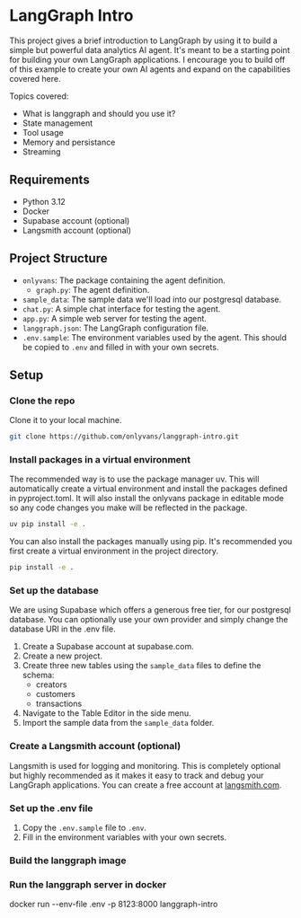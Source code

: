 # LangGraph Intro

This project gives a brief introduction to LangGraph by using it to build a simple but powerful data analytics AI agent. It's meant to be a starting point for building your own LangGraph applications. I encourage you to build off of this example to create your own AI agents and expand on the capabilities covered here.

Topics covered:

- What is langgraph and should you use it?
- State management
- Tool usage
- Memory and persistance
- Streaming

## Requirements

- Python 3.12
- Docker
- Supabase account (optional)
- Langsmith account (optional)

## Project Structure

- `onlyvans`: The package containing the agent definition.
    - `graph.py`: The agent definition.
- `sample_data`: The sample data we'll load into our postgresql database.
- `chat.py`: A simple chat interface for testing the agent.
- `app.py`: A simple web server for testing the agent.
- `langgraph.json`: The LangGraph configuration file.
- `.env.sample`: The environment variables used by the agent. This should be copied to `.env` and filled in with your own secrets.

## Setup

### Clone the repo

Clone it to your local machine.

```bash
git clone https://github.com/onlyvans/langgraph-intro.git
```

### Install packages in a virtual environment

The recommended way is to use the package manager uv. This will automatically create a virtual environment and install the packages defined in pyproject.toml. It will also install the onlyvans package in editable mode so any code changes you make will be reflected in the package.

```bash
uv pip install -e .
```

You can also install the packages manually using pip. It's recommended you first create a virtual environment in the project directory.

```bash
pip install -e .
```

### Set up the database

We are using Supabase which offers a generous free tier, for our postgresql database. You can optionally use your own provider and simply change the database URI in the .env file.

1. Create a Supabase account at supabase.com.
2. Create a new project.
3. Create three new tables using the `sample_data` files to define the schema:
    - creators
    - customers
    - transactions
4. Navigate to the Table Editor in the side menu.
5. Import the sample data from the `sample_data` folder.

### Create a Langsmith account (optional)

Langsmith is used for logging and monitoring. This is completely optional but highly recommended as it makes it easy to track and debug your LangGraph applications. You can create a free account at [langsmith.com](https://langsmith.com/).

### Set up the .env file

1. Copy the `.env.sample` file to `.env`.
2. Fill in the environment variables with your own secrets.

### Build the langgraph image


### Run the langgraph server in docker

docker run --env-file .env -p 8123:8000 langgraph-intro